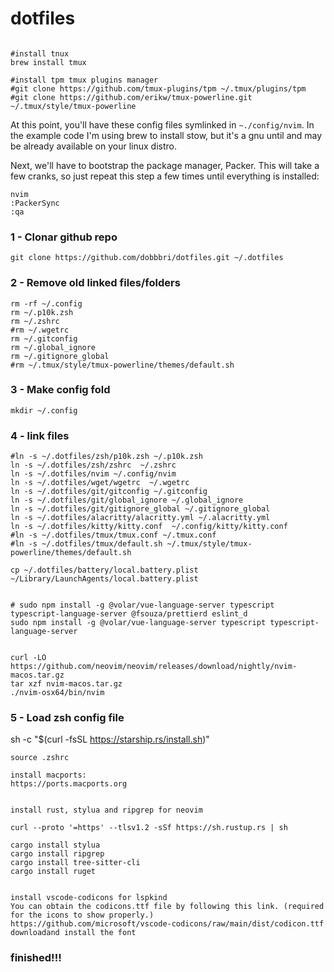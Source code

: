 # dotfiles

```shell

#install tnux
brew install tmux

#install tpm tmux plugins manager
#git clone https://github.com/tmux-plugins/tpm ~/.tmux/plugins/tpm
#git clone https://github.com/erikw/tmux-powerline.git ~/.tmux/style/tmux-powerline

```

At this point, you'll have these config files symlinked in `~./config/nvim`. In
the example code I'm using brew to install stow, but it's a gnu until and may
be already available on your linux distro.

Next, we'll have to bootstrap the package manager, Packer. This will take a few
cranks, so just repeat this step a few times until everything is installed:

```shell
nvim
:PackerSync
:qa
```

### 1 - Clonar github repo

```
git clone https://github.com/dobbbri/dotfiles.git ~/.dotfiles
```

### 2 - Remove old linked files/folders

```
rm -rf ~/.config
rm ~/.p10k.zsh
rm ~/.zshrc
#rm ~/.wgetrc
rm ~/.gitconfig
rm ~/.global_ignore
rm ~/.gitignore_global
#rm ~/.tmux/style/tmux-powerline/themes/default.sh
```

### 3 - Make config fold

```
mkdir ~/.config
```

### 4 - link files

```
#ln -s ~/.dotfiles/zsh/p10k.zsh ~/.p10k.zsh
ln -s ~/.dotfiles/zsh/zshrc  ~/.zshrc
ln -s ~/.dotfiles/nvim ~/.config/nvim
ln -s ~/.dotfiles/wget/wgetrc  ~/.wgetrc
ln -s ~/.dotfiles/git/gitconfig ~/.gitconfig
ln -s ~/.dotfiles/git/global_ignore ~/.global_ignore
ln -s ~/.dotfiles/git/gitignore_global ~/.gitignore_global
ln -s ~/.dotfiles/alacritty/alacritty.yml ~/.alacritty.yml
ln -s ~/.dotfiles/kitty/kitty.conf  ~/.config/kitty/kitty.conf
#ln -s ~/.dotfiles/tmux/tmux.conf ~/.tmux.conf
#ln -s ~/.dotfiles/tmux/default.sh ~/.tmux/style/tmux-powerline/themes/default.sh

cp ~/.dotfiles/battery/local.battery.plist ~/Library/LaunchAgents/local.battery.plist


# sudo npm install -g @volar/vue-language-server typescript typescript-language-server @fsouza/prettierd eslint_d
sudo npm install -g @volar/vue-language-server typescript typescript-language-server


curl -LO https://github.com/neovim/neovim/releases/download/nightly/nvim-macos.tar.gz
tar xzf nvim-macos.tar.gz
./nvim-osx64/bin/nvim

```

### 5 - Load zsh config file

sh -c "$(curl -fsSL https://starship.rs/install.sh)"

```
source .zshrc
```

```
install macports:
https://ports.macports.org


install rust, stylua and ripgrep for neovim

curl --proto '=https' --tlsv1.2 -sSf https://sh.rustup.rs | sh

cargo install stylua
cargo install ripgrep
cargo install tree-sitter-cli
cargo install ruget


install vscode-codicons for lspkind
You can obtain the codicons.ttf file by following this link. (required for the icons to show properly.)
https://github.com/microsoft/vscode-codicons/raw/main/dist/codicon.ttf
downloadand install the font

```

### finished!!!
